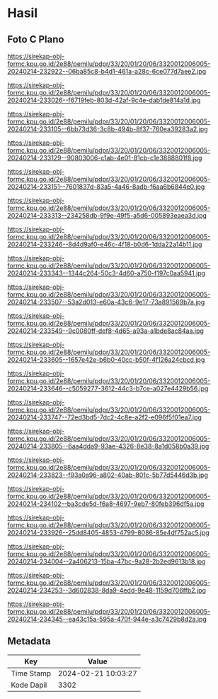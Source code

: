 # Hasil

## Foto C Plano

https://sirekap-obj-formc.kpu.go.id/2e88/pemilu/pdpr/33/20/01/20/06/3320012006005-20240214-232922--06ba85c8-b4d1-461a-a28c-6ce077d7aee2.jpg

https://sirekap-obj-formc.kpu.go.id/2e88/pemilu/pdpr/33/20/01/20/06/3320012006005-20240214-233026--f6719feb-803d-42af-9c4e-dab1de814a1d.jpg

https://sirekap-obj-formc.kpu.go.id/2e88/pemilu/pdpr/33/20/01/20/06/3320012006005-20240214-233105--6bb73d36-3c8b-494b-8f37-760ea39283a2.jpg

https://sirekap-obj-formc.kpu.go.id/2e88/pemilu/pdpr/33/20/01/20/06/3320012006005-20240214-233129--90803006-c1ab-4e01-81cb-c1e3888801f8.jpg

https://sirekap-obj-formc.kpu.go.id/2e88/pemilu/pdpr/33/20/01/20/06/3320012006005-20240214-233151--7601837d-83a5-4a46-8adb-f6aa6b6844e0.jpg

https://sirekap-obj-formc.kpu.go.id/2e88/pemilu/pdpr/33/20/01/20/06/3320012006005-20240214-233313--234258db-9f9e-49f5-a5d6-005893eaea3d.jpg

https://sirekap-obj-formc.kpu.go.id/2e88/pemilu/pdpr/33/20/01/20/06/3320012006005-20240214-233246--8d4d9af0-e46c-4f18-b0d6-1dda22a14b11.jpg

https://sirekap-obj-formc.kpu.go.id/2e88/pemilu/pdpr/33/20/01/20/06/3320012006005-20240214-233343--1344c264-50c3-4d60-a750-f197c0aa5941.jpg

https://sirekap-obj-formc.kpu.go.id/2e88/pemilu/pdpr/33/20/01/20/06/3320012006005-20240214-233507--53a2d013-e60a-43c6-9e17-73a891569b7a.jpg

https://sirekap-obj-formc.kpu.go.id/2e88/pemilu/pdpr/33/20/01/20/06/3320012006005-20240214-233549--9c0080ff-def8-4d65-a93a-a1bde8ac84aa.jpg

https://sirekap-obj-formc.kpu.go.id/2e88/pemilu/pdpr/33/20/01/20/06/3320012006005-20240214-233605--1657e42e-b6b0-40cc-b50f-4f126a24cbcd.jpg

https://sirekap-obj-formc.kpu.go.id/2e88/pemilu/pdpr/33/20/01/20/06/3320012006005-20240214-233646--c5059277-3612-44c3-b7ce-a027e4429b56.jpg

https://sirekap-obj-formc.kpu.go.id/2e88/pemilu/pdpr/33/20/01/20/06/3320012006005-20240214-233747--72ed3bd5-7dc2-4c8e-a2f2-e096f5f01ea7.jpg

https://sirekap-obj-formc.kpu.go.id/2e88/pemilu/pdpr/33/20/01/20/06/3320012006005-20240214-233805--6aa4dda9-93ae-4326-8e38-8a1d058b0a39.jpg

https://sirekap-obj-formc.kpu.go.id/2e88/pemilu/pdpr/33/20/01/20/06/3320012006005-20240214-233823--f93a0a96-a802-40ab-801c-5b77d5446d3b.jpg

https://sirekap-obj-formc.kpu.go.id/2e88/pemilu/pdpr/33/20/01/20/06/3320012006005-20240214-234102--ba3cde5d-f6a8-4697-9eb7-80feb396df5a.jpg

https://sirekap-obj-formc.kpu.go.id/2e88/pemilu/pdpr/33/20/01/20/06/3320012006005-20240214-233926--25dd8405-4853-4799-8086-85e4df752ac5.jpg

https://sirekap-obj-formc.kpu.go.id/2e88/pemilu/pdpr/33/20/01/20/06/3320012006005-20240214-234004--2a406213-15ba-47bc-9a28-2b2ed9613b18.jpg

https://sirekap-obj-formc.kpu.go.id/2e88/pemilu/pdpr/33/20/01/20/06/3320012006005-20240214-234253--3d602838-8da9-4edd-9e48-1159d706ffb2.jpg

https://sirekap-obj-formc.kpu.go.id/2e88/pemilu/pdpr/33/20/01/20/06/3320012006005-20240214-234345--ea43c15a-595a-470f-944e-a3c7429b8d2a.jpg


## Metadata

| Key        | Value               |
| ---------- | ------------------- |
| Time Stamp | 2024-02-21 10:03:27 |
| Kode Dapil | 3302                |



